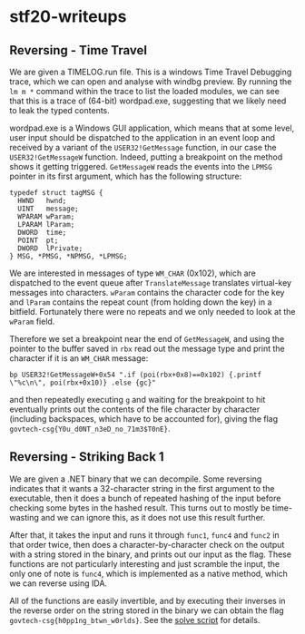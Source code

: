# stf20-writeups

## Reversing - Time Travel
We are given a TIMELOG.run file. This is a windows Time Travel Debugging trace, which we can open and analyse with windbg preview. By running the `lm m *` command within the trace to list the loaded modules, we can see that this is a trace of (64-bit) wordpad.exe, suggesting that we likely need to leak the typed contents.

wordpad.exe is a Windows GUI application, which means that at some level, user input should be dispatched to the application in an event loop and received by a variant of the `USER32!GetMessage` function, in our case the `USER32!GetMessageW` function. Indeed, putting a breakpoint on the method shows it getting triggered. `GetMessageW` reads the events into the `LPMSG` pointer in its first argument, which has the following structure:

```
typedef struct tagMSG {
  HWND   hwnd;
  UINT   message;
  WPARAM wParam;
  LPARAM lParam;
  DWORD  time;
  POINT  pt;
  DWORD  lPrivate;
} MSG, *PMSG, *NPMSG, *LPMSG;
```

We are interested in messages of type `WM_CHAR` (0x102), which are dispatched to the event queue after `TranslateMessage` translates virtual-key messages into characters. `wParam` contains the character code for the key and `lParam` contains the repeat count (from holding down the key) in a bitfield. Fortunately there were no repeats and we only needed to look at the `wParam` field.

Therefore we set a breakpoint near the end of `GetMessageW`, and using the pointer to the buffer saved in `rbx` read out the message type and print the character if it is an `WM_CHAR` message:

```
bp USER32!GetMessageW+0x54 ".if (poi(rbx+0x8)==0x102) {.printf \"%c\n\", poi(rbx+0x10)} .else {gc}"
```

and then repeatedly executing `g` and waiting for the breakpoint to hit eventually prints out the contents of the file character by character (including backspaces, which have to be accounted for), giving the flag `govtech-csg{Y0u_d0NT_n3eD_no_71m3$T0nE}`.


## Reversing - Striking Back 1
We are given a .NET binary that we can decompile. Some reversing indicates that it wants a 32-character string in the first argument to the executable, then it does a bunch of repeated hashing of the input before checking some bytes in the hashed result. This turns out to mostly be time-wasting and we can ignore this, as it does not use this result further.

After that, it takes the input and runs it through `func1`, `func4` and `func2` in that order twice, then does a character-by-character check on the output with a string stored in the binary, and prints out our input as the flag. These functions are not particularly interesting and just scramble the input, the only one of note is `func4`, which is implemented as a native method, which we can reverse using IDA.

All of the functions are easily invertible, and by executing their inverses in the reverse order on the string stored in the binary we can obtain the flag `govtech-csg{h0pp1ng_btwn_w0rlds}`. See the [solve script](striking-back-1-solve.py) for details.
